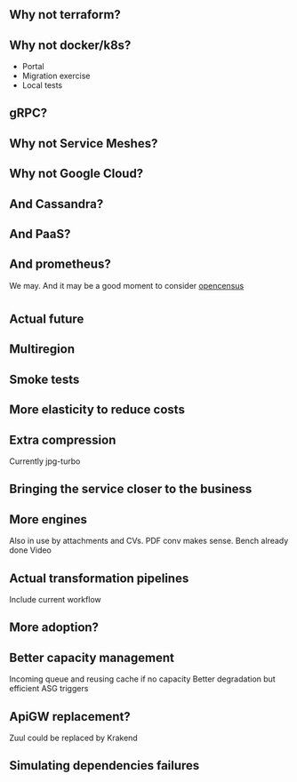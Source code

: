 #

## Why not terraform?

## Why not docker/k8s?

* Portal
* Migration exercise
* Local tests

## gRPC?

## Why not Service Meshes?

## Why not Google Cloud?

## And Cassandra?

## And PaaS?

## And prometheus?

We may. And it may be a good moment to consider [opencensus](https://github.com/census-instrumentation/opencensus-go)

#

## Actual future

## Multiregion

## Smoke tests

## More elasticity to reduce costs

## Extra compression
Currently jpg-turbo

## Bringing the service closer to the business

## More engines
Also in use by attachments and CVs. PDF conv makes sense. Bench already done
Video

## Actual transformation pipelines
Include current workflow

## More adoption?

## Better capacity management
Incoming queue and reusing cache if no capacity
Better degradation but efficient ASG triggers

## ApiGW replacement?
Zuul could be replaced by Krakend

## Simulating dependencies failures


